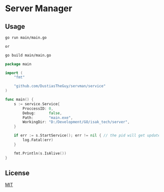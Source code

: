 # Server Manager

## Usage

```bash
go run main/main.go

or

go build main/main.go
```

```GO
package main

import (
	"fmt"

	"github.com/DustiasTheGuy/servman/service"
)

func main() {
	s := service.Service{
		ProccessID: 0,
		Debug:      false,
		Path:       "main.exe",
		WorkingDir: "D:/Development/GO/isak_tech/server",
	}

	if err := s.StartService(); err != nil { // the pid will get updated if the proccess was successfully started
	    log.Fatal(err)
	}

	fmt.Println(s.IsAlive())
}

```
## License
[MIT](https://choosealicense.com/licenses/mit/)